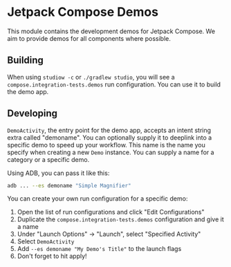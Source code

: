 # Jetpack Compose Demos

This module contains the development demos for Jetpack Compose. We aim to provide demos for all
components where possible.

## Building

When using `studiow -c` or `./gradlew studio`, you will see a `compose.integration-tests.demos` run
configuration. You can use it to build the demo app.

## Developing

`DemoActivity`, the entry point for the demo app, accepts an intent string extra called "demoname".
You can optionally supply it to deeplink into a specific demo to speed up your workflow. This name
is the name you specify when creating a new `Demo` instance. You can supply a name for a category or
a specific demo.

Using ADB, you can pass it like this:

```bash
adb ... --es demoname "Simple Magnifier"
```

You can create your own run configuration for a specific demo:
1. Open the list of run configurations and click "Edit Configurations"
2. Duplicate the `compose.integration-tests.demos` configuration and give it a name
3. Under "Launch Options" -> "Launch", select "Specified Activity"
4. Select `DemoActivity`
5. Add `--es demoname "My Demo's Title"` to the launch flags
6. Don't forget to hit apply!